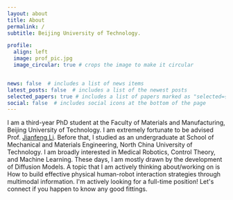 ```yaml
---
layout: about
title: About
permalink: /
subtitle: Beijing University of Technology.

profile:
  align: left
  image: prof_pic.jpg
  image_circular: true # crops the image to make it circular


news: false  # includes a list of news items
latest_posts: false  # includes a list of the newest posts
selected_papers: true # includes a list of papers marked as "selected={true}"
social: false  # includes social icons at the bottom of the page
---
```


I am a third-year PhD student at the Faculty of Materials and Manufacturing, Beijing University of Technology. I am extremely fortunate to be advised Prof. [Jianfeng Li](https://fmm.bjut.edu.cn/info/1132/1565.htm). Before that, I studied as an undergraduate at School of Mechanical and Materials Engineering, North China University of Technology. 
I am broadly interested in Medical Robotics, Control Theory, and Machine Learning. These days, I am mostly drawn by the development of Diffusion Models. A topic that I am actively thinking about/working on is How to build effective physical human-robot interaction strategies through multimodal information.
I'm actively looking for a full-time position! Let's connect if you happen to know any good fittings.